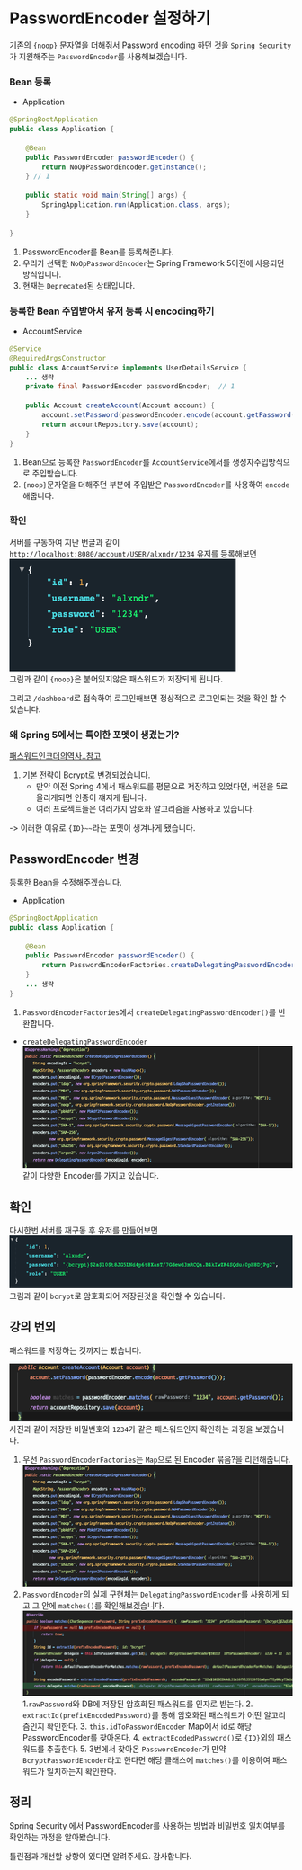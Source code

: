# PasswordEncoder 설정하기

기존의 `{noop}` 문자열을 더해줘서 Password encoding 하던 것을 `Spring Security`가 지원해주는 
`PasswordEncoder`를 사용해보겠습니다.

### Bean 등록
- Application
```java
@SpringBootApplication
public class Application {

    @Bean
    public PasswordEncoder passwordEncoder() {
        return NoOpPasswordEncoder.getInstance();
    } // 1

    public static void main(String[] args) {
        SpringApplication.run(Application.class, args);
    }

}
```
1. PasswordEncoder를 Bean를 등록해줍니다.
2. 우리가 선택한 `NoOpPasswordEncoder`는 Spring Framework 5이전에 사용되던 방식입니다.
3. 현재는 `Deprecated`된 상태입니다.

### 등록한 Bean 주입받아서 유저 등록 시 encoding하기
- AccountService
```java
@Service
@RequiredArgsConstructor
public class AccountService implements UserDetailsService {
    ... 생략
    private final PasswordEncoder passwordEncoder;  // 1

    public Account createAccount(Account account) {
        account.setPassword(passwordEncoder.encode(account.getPassword())); // 2
        return accountRepository.save(account);
    }
}
```
1.  Bean으로 등록한 `PasswordEncoder`를 `AccountService`에서를 생성자주입방식으로 주입받습니다.
2. `{noop}`문자열을 더해주던 부분에 주입받은 `PasswordEncoder`를 사용하여 `encode`해줍니다.

### 확인
서버를 구동하여 지난 번글과 같이 
`http://localhost:8080/account/USER/alxndr/1234` 유저를 등록해보면
![](./images/password-encoder-user.png)  
그림과 같이 `{noop}`은 붙어있지않은 패스워드가 저장되게 됩니다.   

그리고 `/dashboard`로 접속하여 로그인해보면 정상적으로 로그인되는 것을 확인 할 수 있습니다.   

### 왜 Spring 5에서는 특이한 포멧이 생겼는가?
[패스워드인코더의역사..참고](https://docs.spring.io/spring-security/site/docs/current/reference/html5/#authentication-password-storage-history)
1. 기본 전략이 Bcrypt로 변경되었습니다.
    - 만약 이전 Spring 4에서 패스워드를 평문으로 저장하고 있었다면, 버전을 5로 올리게되면 인증이 꺠지게 됩니다.
    - 여러 프로젝트들은 여러가지 암호화 알고리즘을 사용하고 있습니다.

-> 이러한 이유로 `{ID}~~`라는 포멧이 생겨나게 됐습니다.

## PasswordEncoder 변경
등록한 Bean을 수정해주겠습니다.
- Application
```java
@SpringBootApplication
public class Application {

    @Bean
    public PasswordEncoder passwordEncoder() {
        return PasswordEncoderFactories.createDelegatingPasswordEncoder();  // 1
    }
    ... 생략
}
```
1. `PasswordEncoderFactories`에서 `createDelegatingPasswordEncoder()`를 반환합니다.

- `createDelegatingPasswordEncoder`
![](./images/delegaingEncoder.png)
같이 다양한 Encoder를 가지고 있습니다.

## 확인
다시한번 서버를 재구동 후 유저를 만들어보면
![](./images/bcrypt_user.png)
그림과 같이 `bcrypt`로 암호화되어 저장된것을 확인할 수 있습니다.


## 강의 번외
패스워드를 저장하는 것까지는 봤습니다.

![](./images/matches.png)
사진과 같이 저장한 비밀번호와 `1234`가 같은 패스워드인지 확인하는 과정을 보겠습니다.

1. 우선 `PasswordEncoderFactories`는 `Map`으로 된 Encoder 묶음?을 리턴해줍니다.
![](./images/delegaingEncoder.png)
2. `PasswordEncoder`의 실제 구현체는 `DelegatingPasswordEncoder`를 사용하게 되고 그 안에 `matches()`를 확인해보겠습니다.
![](./images/match_process.png)
    1.`rawPassword`와 DB에 저장된 암호화된 패스워드를 인자로 받는다.
    2. `extractId(prefixEncodedPassword)`를 통해 암호화된 패스워드가 어떤 알고리즘인지 확인한다.
    3. `this.idToPasswordEncoder` Map에서 id로 해당 PasswordEncoder를 찾아온다.
    4. `extractEcodedPassword()`로 `{ID}`외의 패스워드를 추출한다.
    5. 3번에서 찾아온 `PasswordEncoder`가 만약 `BcryptPasswordEncoder`라고 한다면 해당 클래스에 `matches()`를 이용하여 패스워드가 일치하는지 확인한다.
    
## 정리
Spring Security 에서 PasswordEncoder를 사용하는 방법과
비밀번호 일치여부를 확인하는 과정을 알아봤습니다.

틀린점과 개선할 상항이 있다면 알려주세요.
감사합니다.
  
    

